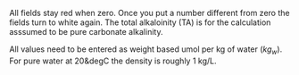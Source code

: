 All fields stay red when zero. Once you put a number different from zero the fields turn to white again. 
The total alkaloinity (TA) is for the calculation asssumed to be pure carbonate alkalinity.

All values need to be entered as weight based  umol per kg of water ($kg_w$). For pure water at 20&degC the density is roughly 1 kg/L.